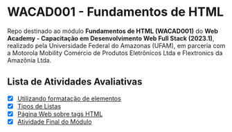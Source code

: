 # WACAD001 - Fundamentos de HTML
Repo destinado ao módulo **Fundamentos de HTML (WACAD001)** do **Web Academy - Capacitação em Desenvolvimento Web Full Stack (2023.1)**, realizado pela Universidade Federal do Amazonas (UFAM), em parceria com a Motorola Mobility Comércio de Produtos Eletrônicos Ltda e Flextronics da Amazônia Ltda.

## Lista de Atividades Avaliativas
- [x] [Utilizando formatação de elementos](https://github.com/josuelustosa-webacademy2023/WACAD001-fundamentos-HTML/blob/main/tarefas-de-aula/tarefa-formatacao-de-elementos.html)
- [x] [Tipos de Listas](https://github.com/josuelustosa-webacademy2023/WACAD001-fundamentos-HTML/blob/main/tarefas-de-aula/tarefa-listas.html)
- [x] [Página Web sobre tags HTML](https://github.com/josuelustosa-webacademy2023/WACAD001-fundamentos-HTML/blob/main/tarefas-de-aula/tarefa-linha-horizontal.html)
- [x] [Atividade Final do Módulo](https://github.com/josuelustosa-webacademy2023/WACAD001-fundamentos-HTML/tree/main/tafefa-final)
